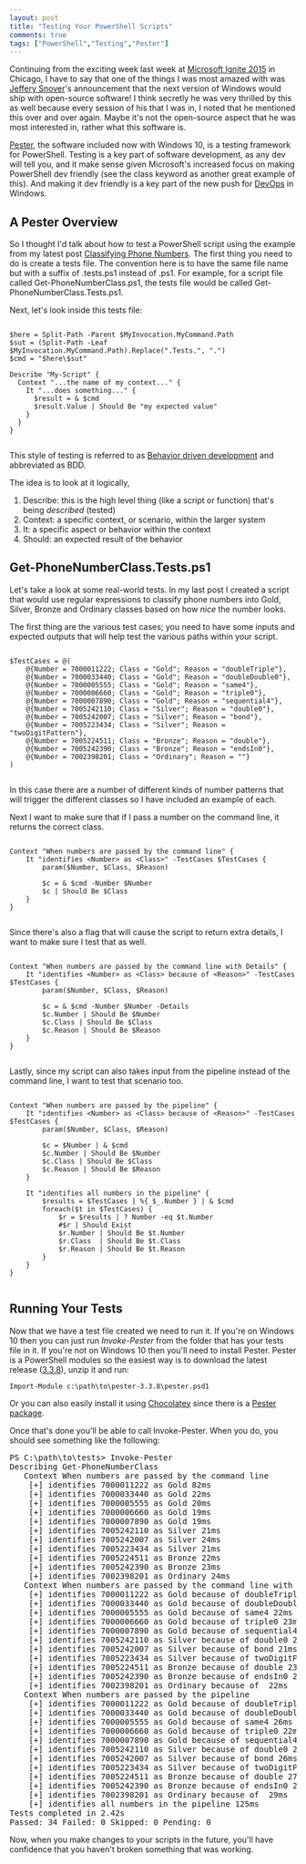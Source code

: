 ```yaml
---
layout: post
title: "Testing Your PowerShell Scripts"
comments: true
tags: ["PowerShell","Testing","Pester"]
---
```


Continuing from the exciting week last week at [Microsoft Ignite 2015](http://ignite.microsoft.com) in Chicago, I have to say that one of the things I was most amazed with was [Jeffery Snover](https://twitter.com/jsnover)'s announcement that the next version of Windows would ship with open-source software! I think secretly he was very thrilled by this as well because every session of his that I was in, I noted that he mentioned this over and over again. Maybe it's not the open-source aspect that he was most interested in, rather what this software is.

[Pester](https://github.com/pester/Pester), the software included now with Windows 10, is a testing framework for PowerShell. Testing is a key part of software development, as any dev will tell you, and it make sense given Microsoft's increased focus on making PowerShell dev friendly (see the class keyword as another great example of this). And making it dev friendly is a key part of the new push for [DevOps](http://en.wikipedia.com/wiki/DevOps) in Windows.

## A Pester Overview

So I thought I'd talk about how to test a PowerShell script using the example from my latest post [Classifying Phone Numbers](/2015/05/11/classifying-phone-numbers.html). The first thing you need to do is create a tests file. The convention here is to have the same file name but with a suffix of .tests.ps1 instead of .ps1. For example, for a script file called Get-PhoneNumberClass.ps1, the tests file would be called Get-PhoneNumberClass.Tests.ps1.

Next, let's look inside this tests file:

<pre class="hljs powershell"><code>
$here = Split-Path -Parent $MyInvocation.MyCommand.Path
$sut = (Split-Path -Leaf $MyInvocation.MyCommand.Path).Replace(".Tests.", ".")
$cmd = "$here\$sut"

Describe "My-Script" {
  Context "...the name of my context..." {
    It "...does something..." {
      $result = & $cmd
      $result.Value | Should Be "my expected value"
    }
  }
}

</code></pre>

This style of testing is referred to as [Behavior driven development](http://en.wikipedia.org/wiki/Behavior-driven_development) and abbreviated as BDD.

The idea is to look at it logically,
 1. Describe: this is the high level thing (like a script or function) that's being _described_ (tested)
 2. Context: a specific context, or scenario, within the larger system
 3. It: a specific aspect or behavior within the context
 4. Should: an expected result of the behavior

## Get-PhoneNumberClass.Tests.ps1

Let's take a look at some real-world tests. In my last post I created a script that would use regular expressions to classify phone numbers into Gold, Silver, Bronze and Ordinary classes based on how _nice_ the number looks.

The first thing are the various test cases; you need to have some inputs and expected outputs that will help test the various paths within your script.

<pre class="hljs powershell"><code>
$TestCases = @(
    @{Number = 7000011222; Class = "Gold"; Reason = "doubleTriple"},
    @{Number = 7000033440; Class = "Gold"; Reason = "doubleDouble0"},
    @{Number = 7000005555; Class = "Gold"; Reason = "same4"},
    @{Number = 7000006660; Class = "Gold"; Reason = "triple0"},
    @{Number = 7000007890; Class = "Gold"; Reason = "sequential4"},
    @{Number = 7005242110; Class = "Silver"; Reason = "double0"},
    @{Number = 7005242007; Class = "Silver"; Reason = "bond"},
    @{Number = 7005223434; Class = "Silver"; Reason = "twoDigitPattern"},
    @{Number = 7005224511; Class = "Bronze"; Reason = "double"},
    @{Number = 7005242390; Class = "Bronze"; Reason = "endsIn0"},
    @{Number = 7002398201; Class = "Ordinary"; Reason = ""}
)

</code></pre>

In this case there are a number of different kinds of number patterns that will trigger the different classes so I have included an example of each.

Next I want to make sure that if I pass a number on the command line, it returns the correct class.

<pre class="hljs powershell"><code>
Context "When numbers are passed by the command line" {
    It "identifies &lt;Number> as &lt;Class>" -TestCases $TestCases {
        param($Number, $Class, $Reason)

        $c = & $cmd -Number $Number
        $c | Should Be $Class
    }
}

</code></pre>

Since there's also a flag that will cause the script to return extra details, I want to make sure I test that as well.

<pre class="hljs powershell"><code>
Context "When numbers are passed by the command line with Details" {
    It "identifies &lt;Number> as &lt;Class> because of &lt;Reason>" -TestCases $TestCases {
        param($Number, $Class, $Reason)

        $c = & $cmd -Number $Number -Details
        $c.Number | Should Be $Number
        $c.Class | Should Be $Class
        $c.Reason | Should Be $Reason
    }
}

</code></pre>

Lastly, since my script can also takes input from the pipeline instead of the command line, I want to test that scenario too.

<pre class="hljs powershell"><code>
Context "When numbers are passed by the pipeline" {
    It "identifies &lt;Number> as &lt;Class> because of &lt;Reason>" -TestCases $TestCases {
        param($Number, $Class, $Reason)

        $c = $Number | & $cmd
        $c.Number | Should Be $Number
        $c.Class | Should Be $Class
        $c.Reason | Should Be $Reason
    }

    It "identifies all numbers in the pipeline" {
        $results = $TestCases | %{ $_.Number } | & $cmd
        foreach($t in $TestCases) {
            $r = $results | ? Number -eq $t.Number
            #$r | Should Exist
            $r.Number | Should Be $t.Number
            $r.Class  | Should Be $t.Class
            $r.Reason | Should Be $t.Reason
        }
    }
}

</code></pre>

## Running Your Tests

Now that we have a test file created we need to run it. If you're on Windows 10 then you can just run _Invoke-Pester_ from the folder that has your tests file in it. If you're not on Windows 10 then you'll need to install Pester. Pester is a PowerShell modules so the easiest way is to download the latest release ([3.3.8](https://github.com/pester/Pester/archive/3.3.8.zip)), unzip it and run:

<pre class="hljs powershell"><code>Import-Module c:\path\to\pester-3.3.8\pester.psd1</code></pre>

Or you can also easily install it using [Chocolatey](https://chocolatey.org/) since there is a [Pester package](https://chocolatey.org/packages/pester).

Once that's done you'll be able to call Invoke-Pester. When you do, you should see something like the following:

<pre>
PS C:\path\to\tests> Invoke-Pester
Describing Get-PhoneNumberClass
   Context When numbers are passed by the command line
    [+] identifies 7000011222 as Gold 82ms
    [+] identifies 7000033440 as Gold 22ms
    [+] identifies 7000005555 as Gold 20ms
    [+] identifies 7000006660 as Gold 19ms
    [+] identifies 7000007890 as Gold 19ms
    [+] identifies 7005242110 as Silver 21ms
    [+] identifies 7005242007 as Silver 24ms
    [+] identifies 7005223434 as Silver 21ms
    [+] identifies 7005224511 as Bronze 22ms
    [+] identifies 7005242390 as Bronze 23ms
    [+] identifies 7002398201 as Ordinary 24ms
   Context When numbers are passed by the command line with Details
    [+] identifies 7000011222 as Gold because of doubleTriple 63ms
    [+] identifies 7000033440 as Gold because of doubleDouble0 22ms
    [+] identifies 7000005555 as Gold because of same4 22ms
    [+] identifies 7000006660 as Gold because of triple0 23ms
    [+] identifies 7000007890 as Gold because of sequential4 23ms
    [+] identifies 7005242110 as Silver because of double0 22ms
    [+] identifies 7005242007 as Silver because of bond 21ms
    [+] identifies 7005223434 as Silver because of twoDigitPattern 22ms
    [+] identifies 7005224511 as Bronze because of double 23ms
    [+] identifies 7005242390 as Bronze because of endsIn0 22ms
    [+] identifies 7002398201 as Ordinary because of  22ms
   Context When numbers are passed by the pipeline
    [+] identifies 7000011222 as Gold because of doubleTriple 65ms
    [+] identifies 7000033440 as Gold because of doubleDouble0 271ms
    [+] identifies 7000005555 as Gold because of same4 26ms
    [+] identifies 7000006660 as Gold because of triple0 22ms
    [+] identifies 7000007890 as Gold because of sequential4 22ms
    [+] identifies 7005242110 as Silver because of double0 22ms
    [+] identifies 7005242007 as Silver because of bond 26ms
    [+] identifies 7005223434 as Silver because of twoDigitPattern 25ms
    [+] identifies 7005224511 as Bronze because of double 27ms
    [+] identifies 7005242390 as Bronze because of endsIn0 26ms
    [+] identifies 7002398201 as Ordinary because of  29ms
    [+] identifies all numbers in the pipeline 125ms
Tests completed in 2.42s
Passed: 34 Failed: 0 Skipped: 0 Pending: 0
</pre>

Now, when you make changes to your scripts in the future, you'll have confidence that you haven't broken something that was working.
